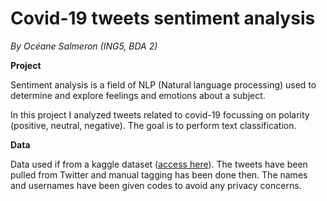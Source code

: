 # Covid-19 tweets sentiment analysis
*By Océane Salmeron (ING5, BDA 2)*

**Project**

Sentiment analysis is a field of NLP (Natural language processing) used to determine and explore feelings and emotions about a subject.

In this project I analyzed tweets related to covid-19 focussing on polarity (positive, neutral, negative). The goal is to perform text classification.

**Data**

Data used if from a kaggle dataset ([access here](https://www.kaggle.com/datatattle/covid-19-nlp-text-classification)). The tweets have been pulled from Twitter and manual tagging has been done then. The names and usernames have been given codes to avoid any privacy concerns.